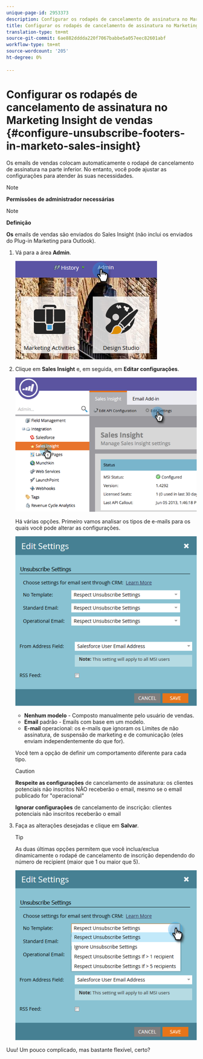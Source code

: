 ```yaml
---
unique-page-id: 2953373
description: Configurar os rodapés de cancelamento de assinatura no Marketing Insight de vendas - Documentos do Marketing Cloud - Documentação do produto
title: Configurar os rodapés de cancelamento de assinatura no Marketing Insight de vendas
translation-type: tm+mt
source-git-commit: 6ae882dddda220f7067babbe5a057eec82601abf
workflow-type: tm+mt
source-wordcount: '205'
ht-degree: 0%

---
```



# Configurar os rodapés de cancelamento de assinatura no Marketing Insight de vendas {#configure-unsubscribe-footers-in-marketo-sales-insight}

Os emails de vendas colocam automaticamente o rodapé de cancelamento de assinatura na parte inferior. No entanto, você pode ajustar as configurações para atender às suas necessidades.

>[!NOTE]
>
>**Permissões de administrador necessárias**

>[!NOTE]
>
>**Definição**
>
>**Os** emails de vendas são enviados do Sales Insight (não inclui os enviados do Plug-in Marketing para Outlook).

1. Vá para a área **Admin**.

   ![](assets/one-1.png)

1. Clique em **Sales Insight** e, em seguida, em **Editar configurações**.

   ![](assets/two-1.png)

   Há várias opções. Primeiro vamos analisar os tipos de e-mails para os quais você pode alterar as configurações.

   ![](assets/three-1.png)

   * **Nenhum modelo**  - Composto manualmente pelo usuário de vendas.
   * **Email**  padrão - Emails com base em um modelo.
   * **E-mail**  operacional: os e-mails que ignoram os Limites de não assinatura, de suspensão de marketing e de comunicação (eles enviam independentemente do que for).

   Você tem a opção de definir um comportamento diferente para cada tipo.

   >[!CAUTION]
   >
   >**Respeite as configurações** de cancelamento de assinatura: os clientes potenciais não inscritos NÃO receberão o email, mesmo se o email publicado for &quot;operacional&quot;
   >
   >**Ignorar configurações** de cancelamento de inscrição: clientes potenciais não inscritos receberão o email

1. Faça as alterações desejadas e clique em **Salvar**.

   >[!TIP]
   >
   >As duas últimas opções permitem que você inclua/exclua dinamicamente o rodapé de cancelamento de inscrição dependendo do número de recipient (maior que 1 ou maior que 5).

   ![](assets/four-1.png)

Uuu! Um pouco complicado, mas bastante flexível, certo?

